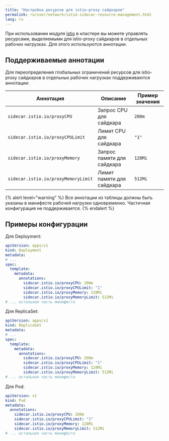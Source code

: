 ```yaml
---
title: "Настройка ресурсов для istio-proxy сайдкаров"
permalink: ru/user/network/istio-sidecar-resource-management.html
lang: ru
---
```


При использовании модуля [istio](/modules/istio/) в кластере вы можете управлять ресурсами, выделяемыми для istio-proxy сайдкаров в отдельных рабочих нагрузках. Для этого используются аннотации.

## Поддерживаемые аннотации

Для переопределения глобальных ограничений ресурсов для istio-proxy сайдкаров в отдельных рабочих нагрузках поддерживаются аннотации:

| Аннотация                           | Описание                     | Пример значения |
|-------------------------------------|------------------------------|-----------------|
| `sidecar.istio.io/proxyCPU`         | Запрос CPU для сайдкара      | `200m`          |
| `sidecar.istio.io/proxyCPULimit`    | Лимит CPU для сайдкара       | `"1"`           |
| `sidecar.istio.io/proxyMemory`      | Запрос памяти для сайдкара   | `128Mi`         |
| `sidecar.istio.io/proxyMemoryLimit` | Лимит памяти для сайдкара    | `512Mi`         |

{% alert level="warning" %}
Все аннотации из таблицы должны быть указаны в манифесте рабочей нагрузки одновременно. Частичная конфигурация не поддерживается.
{% endalert %}

## Примеры конфигурации

Для Deployment:

```yaml
apiVersion: apps/v1
kind: Deployment
metadata:
# ...
spec:
  template:
    metadata:
      annotations:
        sidecar.istio.io/proxyCPU: 200m
        sidecar.istio.io/proxyCPULimit: "1"
        sidecar.istio.io/proxyMemory: 128Mi
        sidecar.istio.io/proxyMemoryLimit: 512Mi
# ... остальная часть манифеста
```

Для ReplicaSet:

```yaml
apiVersion: apps/v1
kind: ReplicaSet
metadata:
# ...
spec:
  template:
    metadata:
      annotations:
        sidecar.istio.io/proxyCPU: 200m
        sidecar.istio.io/proxyCPULimit: "1"
        sidecar.istio.io/proxyMemory: 128Mi
        sidecar.istio.io/proxyMemoryLimit: 512Mi
# ... остальная часть манифеста
```

Для Pod:

```yaml
apiVersion: v1
kind: Pod
metadata:
  annotations:
    sidecar.istio.io/proxyCPU: 200m
    sidecar.istio.io/proxyCPULimit: "1"
    sidecar.istio.io/proxyMemory: 128Mi
    sidecar.istio.io/proxyMemoryLimit: 512Mi
# ... остальная часть манифеста
```
